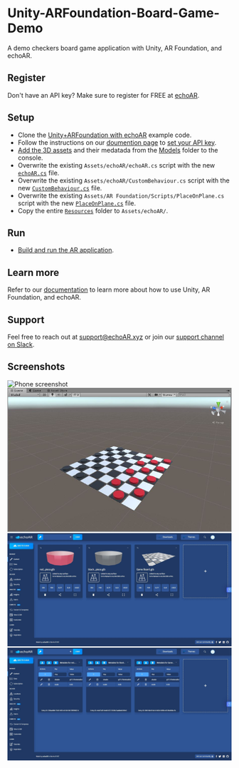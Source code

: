 # Unity-ARFoundation-Board-Game-Demo
A demo checkers board game application with Unity, AR Foundation, and echoAR.

## Register
Don't have an API key? Make sure to register for FREE at [echoAR](https://console.echoar.xyz/#/auth/register).

## Setup
* Clone the [Unity+ARFoundation with echoAR](https://github.com/echoARxyz/Unity-ARFoundation-echoAR-example) example code.
* Follow the instructions on our [doumention page](https://docs.echoar.xyz/unity/adding-ar-capabilities) to [set your API key](https://docs.echoar.xyz/unity/adding-ar-capabilities#3-set-you-api-key).
* [Add the 3D assets](https://docs.echoar.xyz/quickstart/add-a-3d-model) and their medatada from the [Models](./Models) folder to the console.
* Overwrite the existing `Assets/echoAR/echoAR.cs` script with the new [`echoAR.cs`](./Scripts/echoAR.cs) file.
* Overwrite the existing `Assets/echoAR/CustomBehaviour.cs` script with the new [`CustomBehaviour.cs`](./Scripts/CustomBehaviour.cs) file.
* Overwrite the existing `Assets/AR Foundation/Scripts/PlaceOnPlane.cs` script with the new [`PlaceOnPlane.cs`](./Scripts/PlaceOnPlane.cs) file.
* Copy the entire [`Resources`](./Resources/) folder to `Assets/echoAR/`.

## Run
* [Build and run the AR application](https://docs.echoar.xyz/unity/adding-ar-capabilities#4-build-and-run-the-ar-application).

## Learn more
Refer to our [documentation](https://docs.echoar.xyz/unity/) to learn more about how to use Unity, AR Foundation, and echoAR.

## Support
Feel free to reach out at [support@echoAR.xyz](mailto:support@echoAR.xyz) or join our [support channel on Slack](https://go.echoAR.xyz/join). 

## Screenshots
![Phone screenshot](/Images/Phone.gif)
![Unity scene screenshot](/Images/Unity.JPG)
![echoAR console screenshot](/Images/Console%20(Front).JPG)
![echoAR console screenshot](/Images/Console%20(Back).JPG)

